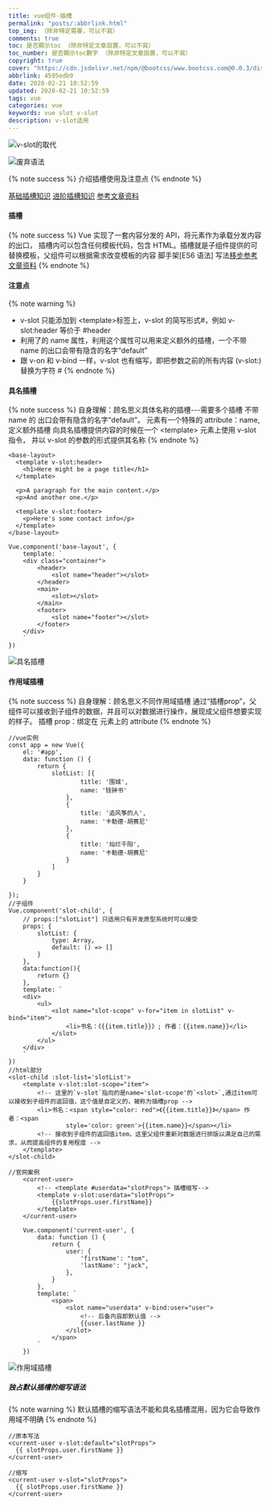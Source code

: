 ```yaml
---
title: vue组件-插槽
permalink: "posts/:abbrlink.html"
top_img: （除非特定需要，可以不寫）
comments: true
toc: 是否顯示toc （除非特定文章設置，可以不寫）
toc_number: 是否顯示toc數字 （除非特定文章設置，可以不寫）
copyright: true
cover: "https://cdn.jsdelivr.net/npm/@bootcss/www.bootcss.com@0.0.3/dist/img/vuejs.png"
abbrlink: 4595edb9
date: 2020-02-21 10:52:59
updated: 2020-02-21 10:52:59
tags: vue
categories: vue
keywords: vue slot v-slot
description: v-slot适用
---
```


<meta name="referrer" content="never">

![v-slot的取代](https://upload-images.jianshu.io/upload_images/3098875-a8be017dfbe066bd.png?imageMogr2/auto-orient/strip%7CimageView2/2/w/1240)

![废弃语法](https://upload-images.jianshu.io/upload_images/3098875-6e6e724784cc600f.png?imageMogr2/auto-orient/strip%7CimageView2/2/w/1240)

{% note success %}
介绍插槽使用及注意点
{% endnote %}

[基础插槽知识](https://cn.vuejs.org/v2/guide/components.html#%E9%80%9A%E8%BF%87%E6%8F%92%E6%A7%BD%E5%88%86%E5%8F%91%E5%86%85%E5%AE%B9)
[进阶插槽知识](https://cn.vuejs.org/v2/guide/components-slots.html)
[参考文章资料](https://segmentfault.com/a/1190000019630737?utm_source=tag-newest)

#### 插槽

{% note success %}
Vue 实现了一套内容分发的 API，将<slot>元素作为承载分发内容的出口，
插槽内可以包含任何模板代码，包含 HTML。插槽就是子组件提供的可替换模板，父组件可以根据需求改变模板的内容
脚手架[ES6 语法] 写法[移步参考文章资料](https://segmentfault.com/a/1190000019630737?utm_source=tag-newest)
{% endnote %}

#### 注意点

{% note warning %}

- v-slot 只能添加到 \<template>标签上，v-slot 的简写形式#，例如 v-slot:header 等价于 #header
- 利用了<slot>的 name 属性，利用这个属性可以用来定义额外的插槽，一个不带 name 的<slot>出口会带有隐含的名字“default”
- 跟 v-on 和 v-bind 一样，v-slot 也有缩写，即把参数之前的所有内容 (v-slot:) 替换为字符 #
{% endnote %}

#### 具名插槽

{% note success %}
    自身理解：顾名思义具体名称的插槽---需要多个插槽
    不带 name 的 <slot> 出口会带有隐含的名字“default”。
    <slot> 元素有一个特殊的 attribute：name,定义额外插槽
    向具名插槽提供内容的时候在一个 \<template> 元素上使用 v-slot 指令，
    并以 v-slot 的参数的形式提供其名称
{% endnote %}

```
<base-layout>
  <template v-slot:header>
    <h1>Here might be a page title</h1>
  </template>

  <p>A paragraph for the main content.</p>
  <p>And another one.</p>

  <template v-slot:footer>
    <p>Here's some contact info</p>
  </template>
</base-layout>

Vue.component('base-layout', {
    template: `
    <div class="container">
        <header>
            <slot name="header"></slot>
        </header>
        <main>
            <slot></slot>
        </main>
        <footer>
            <slot name="footer"></slot>
        </footer>
    </div>
    `
})

```

![具名插槽](https://upload-images.jianshu.io/upload_images/3098875-d362667f653e7421.png?imageMogr2/auto-orient/strip%7CimageView2/2/w/1240)

#### 作用域插槽

{% note success %}
自身理解：顾名思义不同作用域插槽
通过“插槽prop”，父组件可以接收到子组件的数据，并且可以对数据进行操作，展现成父组件想要实现的样子。
插槽 prop：绑定在 <slot> 元素上的 attribute
{% endnote %}

```
//vue实例
const app = new Vue({
    el: '#app',
    data: function () {
        return {
            slotList: [{
                    title: '围城',
                    name: '钱钟书'
                },
                {
                    title: '追风筝的人',
                    name: '卡勒德·胡赛尼'
                },
                {
                    title: '灿烂千阳',
                    name: '卡勒德·胡赛尼'
                }
            ]
        }
    }

});
//子组件
Vue.component('slot-child', {
    // props:["slotList"] 只适用只有开发原型系统时可以接受
    props: {
        slotList: {
            type: Array,
            default: () => []
        }
    },
    data:function(){
        return {}
    },
    template: `
    <div>
        <ul>
            <slot name="slot-scope" v-for="item in slotList" v-bind="item">
                <li>书名：《{{item.title}}》; 作者：{{item.name}}</li>
            </slot>
        </ul>
    </div>
    `
})
//html部分
<slot-child :slot-list='slotList'>
    <template v-slot:slot-scope="item">
        <!-- 这里的`v-slot`指向的是name='slot-scope'的`<slot>`,通过item可以接收到子组件的返回值，这个值是自定义的，被称为插槽prop -->
        <li>书名：<span style="color: red">《{{item.title}}》</span> 作者：<span
                style='color: green'>{{item.name}}</span></li>
        <!-- 接收到子组件的返回值item，这里父组件重新对数据进行排版以满足自己的需求，从而提高组件的复用程度 -->
    </template>
</slot-child>
```
```
//官网案例
    <current-user>
        <!-- <template #userdata="slotProps"> 插槽缩写-->
        <template v-slot:userdata="slotProps">
            {{slotProps.user.firstName}}
        </template>
    </current-user>

    Vue.component('current-user', {
        data: function () {
            return {
                user: {
                    'firstName': "tom",
                    'lastName': "jack",
                },
            }
        },
        template: `
            <span>
                <slot name="userdata" v-bind:user="user">
                    <!-- 后备内容即默认值 -->
                    {{user.lastName }}
                </slot>
            </span>
        `
    })
```

![作用域插槽](https://upload-images.jianshu.io/upload_images/3098875-0e8f1a982a3f1628.png?imageMogr2/auto-orient/strip%7CimageView2/2/w/1240)

##### 独占默认插槽的缩写语法

{% note warning %}
默认插槽的缩写语法不能和具名插槽混用，因为它会导致作用域不明确
{% endnote %}

```
//原本写法
<current-user v-slot:default="slotProps">
  {{ slotProps.user.firstName }}
</current-user>

//缩写
<current-user v-slot="slotProps">
  {{ slotProps.user.firstName }}
</current-user>

```
